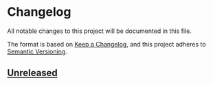 # Changelog

All notable changes to this project will be documented in this file.

The format is based on [Keep a Changelog](https://keepachangelog.com/en/1.1.0/),
and this project adheres to [Semantic Versioning](https://semver.org/spec/v2.0.0.html).

## [Unreleased]

[unreleased]: https://github.com/rts-cmk/the-amazing-api/compare/v1.1.1...HEAD
[0.0.1]: https://github.com/rts-cmk/the-amazing-api/releases/tag/v0.0.1